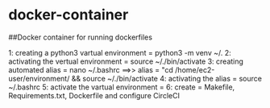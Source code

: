 # docker-container


##Docker container for running dockerfiles

1: creating a python3 vartual environment = python3 -m venv ~/.<ENVIRONMENT NAME>
2: activating the vertual environment = source ~/.<ENVIRONMENT NAME>/bin/activate
3: creating automated alias = nano ~/.bashrc ==>> alias <ENVIRONMENT NAME> = "cd /home/ec2-user/environment/<FOLDER NAME> && source ~/.<ENVIRONMENT NAME>/bin/activate 
4: activating the alias = source ~/.bashrc
5: activate the vartual environment = <ENVIRONMENT NAME>
6: create = Makefile, Requirements.txt, Dockerfile and configure CircleCI